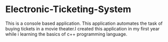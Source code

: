 # Electronic-Ticketing-System
This is a console based application. This application automates the task of buying tickets in a movie theater.I created this application in my first year while i learning the basics of c++ programming language.
